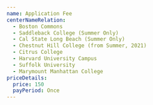 ```yaml
---
name: Application Fee
centerNameRelation:
  - Boston Commons
  - Saddleback College (Summer Only)
  - Cal State Long Beach (Summer Only)
  - Chestnut Hill College (from Summer, 2021)
  - Citrus College
  - Harvard University Campus
  - Suffolk University
  - Marymount Manhattan College
priceDetails:
  price: 150
  payPeriod: Once
---
```

